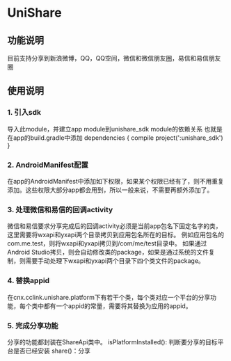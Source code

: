 # UniShare

## 功能说明

目前支持分享到新浪微博，QQ，QQ空间，微信和微信朋友圈，易信和易信朋友圈

## 使用说明

### 1. 引入sdk
导入此module，并建立app module到unishare_sdk module的依赖关系
也就是在app的build.gradle中添加
dependencies {
    compile project(':unishare_sdk')
}

### 2. AndroidManifest配置
在app的AndroidManifest中添加如下权限，如果某个权限已经有了，则不用重复添加。这些权限大部分app都会用到，所以一般来说，不需要再额外添加了。
<uses-permission android:name="android.permission.INTERNET" />
<uses-permission android:name="android.permission.ACCESS_WIFI_STATE" />
<uses-permission android:name="android.permission.ACCESS_NETWORK_STATE" />
<uses-permission android:name="android.permission.WRITE_EXTERNAL_STORAGE" />

### 3. 处理微信和易信的回调activity
微信和易信要求分享完成后的回调activity必须是当前app包名下固定名字的类，这里需要将wxapi和yxapi两个目录拷贝到应用包名所在的目标。
例如应用包名的com.me.test，则将wxapi和yxapi拷贝到/com/me/test目录中。
如果通过Android Studio拷贝，则会自动修改类的package，如果是通过系统的文件复制，则需要手动处理下wxapi和yxapi两个目录下四个类文件的package。

### 4. 替换appid
在cnx.cclink.unishare.platform下有若干个类，每个类对应一个平台的分享功能，每个类中都有一个appid的常量，需要将其替换为应用的appid。

### 5. 完成分享功能
分享的功能都封装在ShareApi类中。
isPlatformInstalled(): 判断要分享的目标平台是否已经安装
share()：分享


